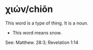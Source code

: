 # χιών/chiōn 
This word is a type of thing. It is a noun. 

* This word means snow. 

See: Matthew. 28:3; Revelation 1:14
